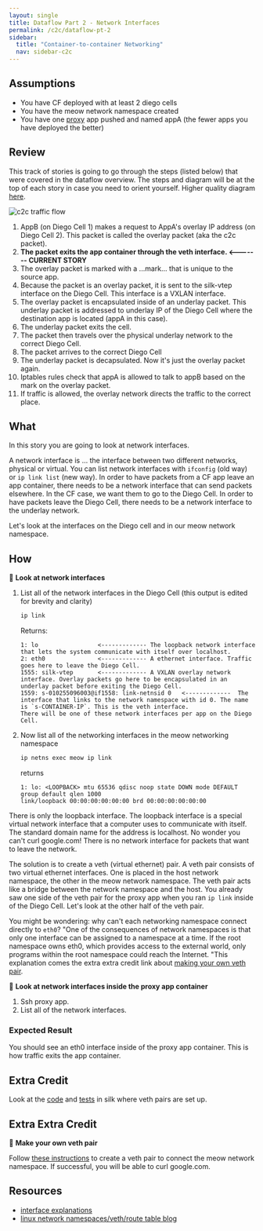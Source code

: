 ```yaml
---
layout: single
title: Dataflow Part 2 - Network Interfaces
permalink: /c2c/dataflow-pt-2
sidebar:
  title: "Container-to-container Networking"
  nav: sidebar-c2c
---
```


## Assumptions
- You have CF deployed with at least 2 diego cells
- You have the meow network namespace created
- You have one [proxy](https://github.com/cloudfoundry/cf-networking-release/tree/develop/src/example-apps/proxy) app pushed and named appA (the fewer apps you have deployed the better)

## Review

This track of stories is going to go through the steps (listed below) that were covered in the dataflow overview.
The steps and diagram will be at the top of each story in case you need to orient yourself. Higher quality diagram [here](https://storage.googleapis.com/cf-networking-onboarding-images/c2c-data-plane.png).

![c2c traffic flow](https://storage.googleapis.com/cf-networking-onboarding-images/overlay-underlay-silk-network.png)

1. AppB (on Diego Cell 1) makes a request to AppA's overlay IP address (on Diego Cell 2). This packet is called the overlay packet (aka the c2c packet).
1. **The packet exits the app container through the veth interface. <------- CURRENT STORY**
1. The overlay packet is marked with a ...mark... that is unique to the source app.
1. Because the packet is an overlay packet, it is sent to the silk-vtep interface on the Diego Cell. This interface is a VXLAN interface.
1. The overlay packet is encapsulated inside of an underlay packet. This underlay packet is addressed to underlay IP of the Diego Cell where the destination app is located (appA in this case).
1. The underlay packet exits the cell.
1. The packet then travels over the physical underlay network to the correct Diego Cell.
1. The packet arrives to the correct Diego Cell
1. The underlay packet is decapsulated. Now it's just the overlay packet again.
1. Iptables rules check that appA is allowed to talk to appB based on the mark on the overlay packet.
1. If traffic is allowed, the overlay network directs the traffic to the correct place.

## What
In this story you are going to look at network interfaces.

A network interface is ... the interface between two different networks, physical or virtual.  You can list network interfaces with `ifconfig` (old way) or `ip link list` (new way).
In order to have packets from a CF app leave an app container, there needs to be a network interface that can send packets elsewhere. In the CF case, we want them to go to the Diego Cell.
In order to have packets leave the Diego Cell, there needs to be a network interface to the underlay network.

Let's look at the interfaces on the Diego cell and in our meow network namespace.

## How
📝 **Look at network interfaces**

1. List all of the network interfaces in the Diego Cell (this output is edited for brevity and clarity)
   ```bash
   ip link
   ```
   Returns:
   ```
   1: lo                 <------------- The loopback network interface that lets the system communicate with itself over localhost.
   2: eth0               <------------- A ethernet interface. Traffic goes here to leave the Diego Cell.
   1555: silk-vtep       <------------- A VXLAN overlay network interface. Overlay packets go here to be encapsulated in an  underlay packet before exiting the Diego Cell.
   1559: s-010255096003@if1558: link-netnsid 0   <-------------  The interface that links to the network namespace with id 0. The name is `s-CONTAINER-IP`. This is the veth interface.
   There will be one of these network interfaces per app on the Diego Cell.
   ```

2. Now list all of the networking interfaces in the meow networking namespace
   ```bash
   ip netns exec meow ip link
   ```
   returns
   ```
   1: lo: <LOOPBACK> mtu 65536 qdisc noop state DOWN mode DEFAULT group default qlen 1000
   link/loopback 00:00:00:00:00:00 brd 00:00:00:00:00:00
   ```

There is only the loopback interface. The loopback interface is a special
virtual network interface that a computer uses to communicate with itself. The
standard domain name for the address is localhost.  No wonder you can't curl
google.com! There is no network interface for packets that want to leave the
network.

The solution is to create a veth (virtual ethernet) pair. A veth pair consists
of two virtual ethernet interfaces. One is placed in the host network
namespace, the other in the meow network namespace. The veth pair acts like a
bridge between the network namespace and the host.  You already saw one side of
the veth pair for the proxy app when you ran `ip link` inside of the Diego
Cell.  Let's look at the other half of the veth pair.

You might be wondering: why can't each networking namespace connect directly to `eth0`? "One
of the consequences of network namespaces is that only one interface can be
assigned to a namespace at a time. If the root namespace owns eth0, which
provides access to the external world, only programs within the root namespace
could reach the Internet. "This explanation comes the extra extra credit link
about [making your own veth
pair](https://blogs.igalia.com/dpino/2016/04/10/network-namespaces/).

🤔 **Look at network interfaces inside the proxy app container**
1. Ssh proxy app.
1. List all of the network interfaces.

### Expected Result
You should see an eth0 interface inside of the proxy app container. This is how
traffic exits the app container.

## Extra Credit
Look at the
[code](https://github.com/cloudfoundry/silk/blob/master/cni/lib/pair_creator.go)
and
[tests](https://github.com/cloudfoundry/silk/blob/master/cni/lib/pair_creator_test.go)
in silk where veth pairs are set up.

## Extra Extra Credit
📝 **Make your own veth pair**

Follow [these
instructions](https://blogs.igalia.com/dpino/2016/04/10/network-namespaces/) to
create a veth pair to connect the meow network namespace. If successful, you
will be able to curl google.com.

## Resources
* [interface explanations](https://www.computerhope.com/unix/uifconfi.htm)
* [linux network namespaces/veth/route table
  blog](https://devinpractice.com/2016/09/29/linux-network-namespace/)

